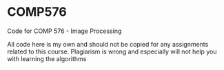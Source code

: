 # COMP576
Code for COMP 576 - Image Processing

All code here is my own and should not be copied for any assignments related to this course.
Plagiarism is wrong and especially will not help you with learning the algorithms
